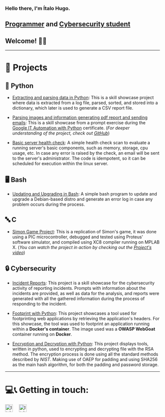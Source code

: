 ### Hello there, I'm Ítalo Hugo.

## [Programmer][0] and [Cybersecurity student][1]

## Welcome! 👋😁  

---  

# 👾 Projects  

## 🐍 Python  

- [Extracting and parsing data in Python][2]: This is a skill showcase project where data is extracted from a log file,
parsed, sorted, and stored into a dictionary, which later is used to generate a CSV report file.  

- [Parsing images and information generating pdf report and sending emails][3]: This is a skill showcase from a prompt
exercise during the [Google IT Automation with Python][4] certificate.
(*For deeper understanding of the project, check out [GitHub][3]*)  

- [Basic server health check][5]: A simple health check scan to evaluate a running server's basic components, such as
memory, storage, cpu usage, etc. In case any error is raised by the check, an email will be sent to the server's
administrator. The code is idempotent, so it can be scheduled for execution within the linux server.  

## 🖥️ Bash  

- [Updating and Upgrading in Bash][6]: A simple bash program to update and upgrade a Debian-based distro and generate an
error log in case any problem occurs during the process.  

## 🔤 C  

- [Simon Game Project][7]: This is a replication of Simon's game, it was done using a PIC microcontroller, debugged and
tested using Proteus' software simulator, and compiled using XC8 compiler running on MPLAB X. (*You can watch the
project in action by checking out the [Project's video][8]*)  

## 🔒 Cybersecurity  

- [Incident Reports][9]: This project is a skill showcase for the cybersecurity activity of reporting incidents. Prompts
with information about the incidents are provided, as well as data for the analysis, and reports were generated with all
the gathered information during the process of responding to the incident.  

- [Footprint with Python][10]: This project showcases a tool used for footprinting web applications by retrieving the
application's headers. For this showcase, the tool was used to footprint an application running within a **Docker's
container**. The image used was a **OWASP WebGoat** container running on **Docker**.  

- [Encryption and Decryption with Python][11]: This project displays tools, written in python, used to encrypting and
decrypting file with the RSA method. The encryption process is done using all the standard methods described by *NIST*.
Making use of OAEP for padding and using SHA256 as the main hash algorithm, for both the padding and password storage.  

---  

# 💻📞 Getting in touch:  

[<img alt="Italo Hugo | Gmail" src="https://assets.dryicons.com/uploads/icon/svg/7991/542d59e8-621a-4332-a462-4edea4e31742.svg" title="Email" width="25px"/>][email]&nbsp;&nbsp;&nbsp;&nbsp;
[<img alt="Italo Hugo | LinkedIn" src="https://assets.dryicons.com/uploads/icon/svg/9739/f5c30466-2c9f-49b2-9ef6-e5107182920c.svg" title="LinkedIn" width="25px"/>][linkedin]  

[0]: https://github.com/ItaloHugoMDS
[1]: https://www.linkedin.com/in/italohugomds
[2]: https://github.com/ItaloHugoMDS/Extracting_and_parsing_data_in_Python
[3]: https://github.com/ItaloHugoMDS/Parsing_images_and_information_generating_pdf_report_and_sending_emails
[4]: https://www.coursera.org/account/accomplishments/specialization/certificate/SZ5MYEQC5RUK
[5]: https://github.com/ItaloHugoMDS/Basic_server_health_check
[6]: https://github.com/ItaloHugoMDS/Updating_and_Upgrading_in_Bash
[7]: https://github.com/ItaloHugoMDS/Simon-Game-Project---PIC18F4520---Milford-4x20-BKP
[8]: https://www.linkedin.com/posts/italohugomds_this-is-a-showcase-of-my-simon-game-project-activity-7122417932701188096-V0bT?utm_source=share&utm_medium=member_desktop "You can also check GitHub's repository"
[9]: https://github.com/ItaloHugoMDS/Incident_Reports
[10]: https://github.com/ItaloHugoMDS/Footprinting_with_Python
[11]: https://github.com/ItaloHugoMDS/Encryption_and_Decryption_with_Python
[email]: mailto:silvaitalohugom@gmail.com "Email"
[linkedin]: https://www.linkedin.com/in/italohugomds "LinkedIn"  

[//]: # (https://cdn.jsdelivr.net/npm/simple-icons@3.13.0/icons/gmail.svg)  
[//]: # (https://cdn.jsdelivr.net/npm/simple-icons@3.13.0/icons/linkedin.svg)  
